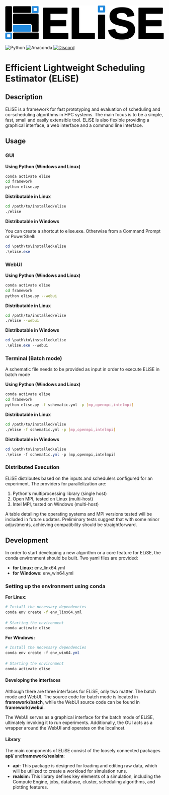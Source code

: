 ![ELiSE logo](./assets/promo/dark-horizontal-elise-logo-github.png)

![Python](https://img.shields.io/badge/python-3670A0?style=for-the-badge&logo=python&logoColor=ffdd54)
![Anaconda](https://img.shields.io/badge/Anaconda-%2344A833.svg?style=for-the-badge&logo=anaconda&logoColor=white)
[![Discord](https://img.shields.io/badge/Discord-%235865F2.svg?style=for-the-badge&logo=discord&logoColor=white)](https://discord.gg/cABwcWhBSx)

# **Efficient Lightweight Scheduling Estimator (ELiSE)**

<!-- https://discord.com/channels/1357408607741804805/1357408607741804808 -->
## Description

ELiSE is a framework for fast prototyping and evaluation of scheduling and co-scheduling algorithms in HPC systems. 
The main focus is to be a simple, fast, small and easily extensible tool. ELiSE is also flexible providing a graphical interface,
a web interface and a command line interface.

## Usage

### GUI
**Using Python (Windows and Linux)**
```bash
conda activate elise
cd framework
python elise.py
```

**Distributable in Linux**
```bash
cd /path/to/installed/elise
./elise
```

**Distributable in Windows**

You can create a shortcut to elise.exe. Otherwise from a Command Prompt or PowerShell:

```powershell
cd \path\to\installed\elise
.\elise.exe
```

### WebUI

**Using Python (Windows and Linux)**
```bash
conda activate elise
cd framework
python elise.py --webui
```

**Distributable in Linux**
```bash
cd /path/to/installed/elise
./elise --webui
```

**Distributable in Windows**

```powershell
cd \path\to\installed\elise
.\elise.exe --webui
```

### Terminal (Batch mode)

A schematic file needs to be provided as input in order to execute ELiSE in batch mode

**Using Python (Windows and Linux)**
```bash
conda activate elise
cd framework
python elise.py -f schematic.yml -p [mp,openmpi,intelmpi]
```

**Distributable in Linux**
```bash
cd /path/to/installed/elise
./elise -f schematic.yml -p [mp,openmpi,intelmpi]
```

**Distributable in Windows**
```powershell
cd \path\to\installed\elise
.\elise -f schematic.yml -p [mp,openmpi,intelmpi]
```

### Distributed Execution

ELiSE distributes based on the inputs and schedulers configured for an experiment. The providers for parallelization are:
1. Python's multiprocessing library (single host)
2. Open MPI, tested on Linux (multi-host)
3. Intel MPI, tested on Windows (multi-host)

A table detailing the operating systems and MPI versions tested will be included in future updates. 
Preliminary tests suggest that with some minor adjustments, achieving compatibility should be straightforward.

## Development

In order to start developing a new algorithm or a core feature for ELiSE, the conda environment should be built.
Two yaml files are provided:
- **for Linux:** env_linx64.yml
- **for Windows:** env_win64.yml

### Setting up the environment using conda

**For Linux:**
```bash
# Install the necessary dependencies
conda env create -f env_linx64.yml

# Starting the environment
conda activate elise
```

**For Windows:**
```powershell
# Install the necessary dependencies
conda env create -f env_win64.yml

# Starting the environment
conda activate elise
```

#### Developing the interfaces

Although there are three interfaces for ELiSE, only two matter. The batch mode and WebUI.
The source code for batch mode is located in **framework/batch**, while the WebUI source code can be found in **framework/webui**.

The WebUI serves as a graphical interface for the batch mode of ELiSE, ultimately invoking it to run experiments. 
Additionally, the GUI acts as a wrapper around the WebUI and operates on the localhost.


#### Library

The main components of ELiSE consist of the loosely connected packages **api/** and**framework/realsim**:
- **api:** This package is designed for loading and editing raw data, which will be utilized to create a workload for simulation runs.
- **realsim:** This library defines key elements of a simulation, including the Compute Engine, jobs, database, cluster, scheduling algorithms, and plotting features.